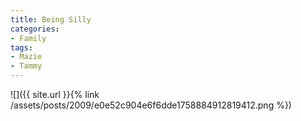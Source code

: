 ```yaml
---
title: Being Silly
categories:
- Family
tags:
- Mazie
- Tammy
---
```


![]({{ site.url }}{% link /assets/posts/2009/e0e52c904e6f6dde1758884912819412.png %})
